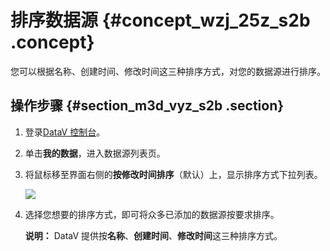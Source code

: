 # 排序数据源 {#concept_wzj_25z_s2b .concept}

您可以根据名称、创建时间、修改时间这三种排序方式，对您的数据源进行排序。

## 操作步骤 {#section_m3d_vyz_s2b .section}

1.  登录[DataV 控制台](https://datav.aliyun.com/)。
2.  单击**我的数据**，进入数据源列表页。
3.  将鼠标移至界面右侧的**按修改时间排序**（默认）上，显示排序方式下拉列表。

    ![](http://static-aliyun-doc.oss-cn-hangzhou.aliyuncs.com/assets/img/17350/15344996349204_zh-CN.png)

4.  选择您想要的排序方式，即可将众多已添加的数据源按要求排序。

    **说明：** DataV 提供按**名称**、**创建时间**、**修改时间**这三种排序方式。


